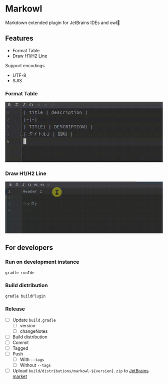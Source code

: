Markowl
=======

Markdown extended plugin for JetBrains IDEs and owl🦉

Features
--------

* Format Table
* Draw H1/H2 Line

Support encodings

* UTF-8
* SJIS


### Format Table

![](docs/images/format-table.gif)

### Draw H1/H2 Line

![](docs/images/draw-header-line.gif)


For developers
--------------

### Run on development instance

```console
gradle runIde
```

### Build distribution

```console
gradle buildPlugin
```

### Release

- [ ] Update `build.gradle`
    - [ ] version
    - [ ] changeNotes
- [ ] Build distribution
- [ ] Commit
- [ ] Tagged
- [ ] Push
    - [ ] With `--tags`
    - [ ] Without `--tags`
- [ ] Upload `build/distributions/markowl-${version}.zip` to [JetBrains market]

[JetBrains market]: https://plugins.jetbrains.com/plugin/edit?pluginId=14116
